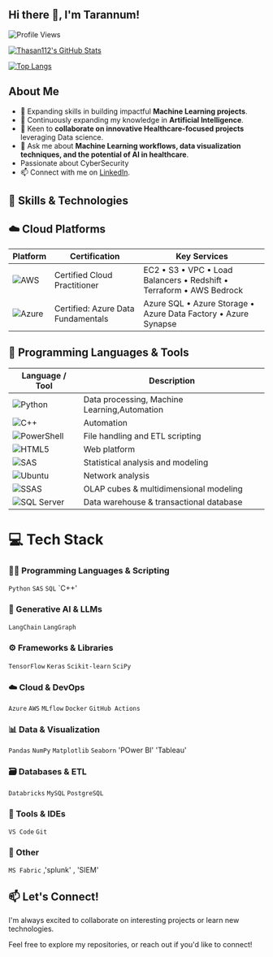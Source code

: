 

## Hi there 👋, I'm Tarannum!

![Profile Views](https://komarev.com/ghpvc/?username=Thasan112&color=blue&style=flat)

[![Thasan112's GitHub Stats](https://github-readme-stats.vercel.app/api?username=Thasan112&show_icons=true&theme=radical)](https://github.com/Thasan112)

[![Top Langs](https://github-readme-stats.vercel.app/api/top-langs/?username=Thasan112&layout=compact&theme=radical)](https://github.com/Thasan112)



## About Me

- 🔭 Expanding skills in building impactful **Machine Learning projects**.
- 🌱 Continuously expanding my knowledge in **Artificial Intelligence**.
- 👯 Keen to **collaborate on innovative Healthcare-focused projects** leveraging Data science.
- 💬 Ask me about **Machine Learning workflows, data visualization techniques, and the potential of AI in healthcare**.
-  Passionate about CyberSecurity 
- 📫 Connect with me on [LinkedIn](https://www.linkedin.com/in/tarannum-h/).


## 🚀 Skills & Technologies

## ☁️ Cloud Platforms

| Platform | Certification | Key Services |
|----------|---------------|---------------|
| ![AWS](https://img.shields.io/badge/AWS-232F3E?style=for-the-badge&logo=amazonaws&logoColor=white) | Certified Cloud Practitioner | EC2 • S3 • VPC • Load Balancers • Redshift • Terraform  • AWS Bedrock  |
| ![Azure](https://img.shields.io/badge/Azure-0078D4?style=for-the-badge&logo=microsoftazure&logoColor=white) | Certified: Azure Data Fundamentals | Azure SQL • Azure Storage • Azure Data Factory • Azure Synapse |


## 🧠 Programming Languages & Tools

| Language / Tool | Description |
|------------------|-------------|
| ![Python](https://img.shields.io/badge/Python-3776AB?style=for-the-badge&logo=python&logoColor=white) | Data processing, Machine Learning,Automation |
| ![C++](https://img.shields.io/badge/C++-00599C?style=for-the-badge&logo=c%2B%2B&logoColor=white) | Automation |
| ![PowerShell](https://img.shields.io/badge/PowerShell-5391FE?style=for-the-badge&logo=powershell&logoColor=white) | File handling and ETL scripting |
| ![HTML5](https://img.shields.io/badge/HTML5-E34F26?style=for-the-badge&logo=html5&logoColor=white) | Web platform  |
| ![SAS](https://img.shields.io/badge/SAS-1A6EBB?style=for-the-badge&logo=sas&logoColor=white) | Statistical analysis and modeling |
| ![Ubuntu](https://img.shields.io/badge/Ubuntu-E95420?style=for-the-badge&logo=ubuntu&logoColor=white) | Network analysis |
| ![SSAS](https://img.shields.io/badge/SSAS-CC2927?style=for-the-badge&logo=microsoftsqlserver&logoColor=white) | OLAP cubes & multidimensional modeling |
| ![SQL Server](https://img.shields.io/badge/SQL%20Server-CC2927?style=for-the-badge&logo=microsoftsqlserver&logoColor=white) | Data warehouse & transactional database |



# 💻 Tech Stack

### 🧑‍💻 Programming Languages & Scripting
`Python`  `SAS` `SQL` `C++'

### 🧠 Generative AI & LLMs
`LangChain`  `LangGraph`

### ⚙️ Frameworks & Libraries
`TensorFlow`  `Keras` `Scikit-learn` `SciPy` 

### ☁️ Cloud & DevOps
`Azure` `AWS` `MLflow` `Docker` `GitHub Actions`

### 📊 Data & Visualization
`Pandas` `NumPy` `Matplotlib` `Seaborn` 'POwer BI' 'Tableau'

### 🗃️ Databases & ETL
 `Databricks` `MySQL` `PostgreSQL`

### 🧰 Tools & IDEs
`VS Code` `Git` 

### 🧪 Other
 `MS Fabric` ,'splunk' , 'SIEM'


## 📫 Let's Connect!

I'm always excited to collaborate on interesting projects or learn new technologies.

Feel free to explore my repositories, or reach out if you'd like to connect!
